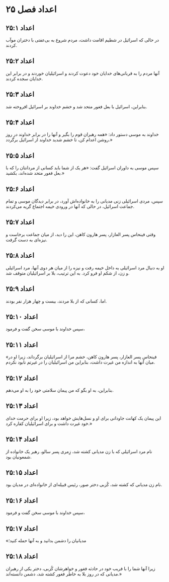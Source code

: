 # اعداد فصل ۲۵

## اعداد ۲۵:۱
در حالی که اسرائیل در شطیم اقامت داشت، مردم شروع به بی‌عفتی با دختران موآب کردند.

## اعداد ۲۵:۲
آنها مردم را به قربانی‌های خدایان خود دعوت کردند و اسرائیلیان خوردند و در برابر این خدایان سجده کردند.

## اعداد ۲۵:۳
بنابراین، اسرائیل با بعل فغور متحد شد و خشم خداوند بر اسرائیل افروخته شد.

## اعداد ۲۵:۴
خداوند به موسی دستور داد: «همه رهبران قوم را بگیر و آنها را در برابر خداوند در روز روشن اعدام کن، تا خشم شدید خداوند از اسرائیل برگردد.»

## اعداد ۲۵:۵
سپس موسی به داوران اسرائیل گفت: «هر یک از شما باید کسانی از مردانتان را که با بعل فغور متحد شده‌اند، بکشید.»

## اعداد ۲۵:۶
سپس، مردی اسرائیلی زنی مدیانی را به خانواده‌اش آورد، در برابر دیدگان موسی و تمام جماعت اسرائیل، در حالی که آنها در ورودی خیمه اجتماع گریه می‌کردند.

## اعداد ۲۵:۷
وقتی فینحاس پسر العازار، پسر هارون کاهن، این را دید، از میان جماعت برخاست و نیزه‌ای به دست گرفت.

## اعداد ۲۵:۸
او به دنبال مرد اسرائیلی به داخل خیمه رفت و نیزه را از میان هر دوی آنها، مرد اسرائیلی و زن، از شکم او فرو کرد. به این ترتیب، بلا بر اسرائیلیان متوقف شد.

## اعداد ۲۵:۹
اما، کسانی که از بلا مردند، بیست و چهار هزار نفر بودند.

## اعداد ۲۵:۱۰
سپس خداوند با موسی سخن گفت و فرمود،

## اعداد ۲۵:۱۱
«فینحاس پسر العازار، پسر هارون کاهن، خشم مرا از اسرائیلیان برگرداند، زیرا او در میان آنها به اندازه من غیرت داشت، بنابراین من اسرائیلیان را در غیرتم نابود نکردم.

## اعداد ۲۵:۱۲
بنابراین، به او بگو که من پیمان سلامتی خود را به او می‌دهم.

## اعداد ۲۵:۱۳
این پیمان یک کهانت جاودانی برای او و نسل‌هایش خواهد بود، زیرا او برای حرمت خدای خود غیرت داشت و برای اسرائیلیان کفاره کرد.»

## اعداد ۲۵:۱۴
نام مرد اسرائیلی که با زن مدیانی کشته شد، زِمری پسر سالو، رهبر یک خانواده از شمعونیان بود.

## اعداد ۲۵:۱۵
نام زن مدیانی که کشته شد، کُزبی دختر صور، رئیس قبیله‌ای از خانواده‌ای در مدیان بود.

## اعداد ۲۵:۱۶
سپس خداوند با موسی سخن گفت و فرمود،

## اعداد ۲۵:۱۷
«مدیانیان را دشمن بدانید و به آنها حمله کنید؛

## اعداد ۲۵:۱۸
زیرا آنها شما را با فریب خود در حادثه فغور و خواهرشان کُزبی، دختر یکی از رهبران مدیانی که در روز بلا به خاطر فغور کشته شد، دشمن دانسته‌اند.»
